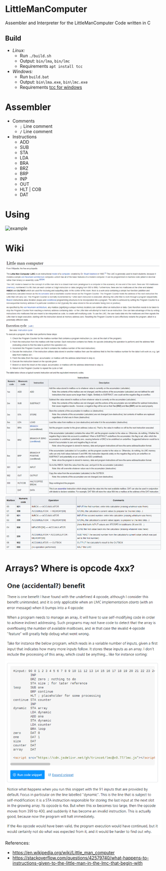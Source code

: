 # LittleManComputer
Assembler and Interpreter for the LittleManComputer Code written in C

## Build
- *Linux:*
	- Run `./build.sh`
	- Output: `bin/lma`, `bin/lmc`
	- Requirements `apt install tcc`
- *Windows:*
	- Run `build.bat`
	- Output: `bin\lma.exe`, `bin\lmc.exe`
	- Requirements [tcc for windows](http://download.savannah.gnu.org/releases/tinycc/)

# Assembler
- Comments
	- `;` Line comment
	- `/` Line comment
- Instructions
	- ADD
	- SUB
	- STA
	- LDA
	- BRA
	- BRZ
	- BRP
	- INP
	- OUT
	- HLT | COB
	- DAT

# Using
![example]()

# Wiki
![wiki1](wiki/LittleManComputer.png)
![wiki2](wiki/ExecutionCycle.png)
![wiki3](wiki/Instructions.png)
![wiki4](wiki/Example.png)

# Arrays? Where is opcode 4xx?
![wiki4](wiki/opcode4.png)
![wiki5](wiki/array.png)

References:
- https://en.wikipedia.org/wiki/Little_man_computer
- https://stackoverflow.com/questions/42579740/what-happens-to-instructions-given-to-the-little-man-in-the-lmc-that-begin-with
